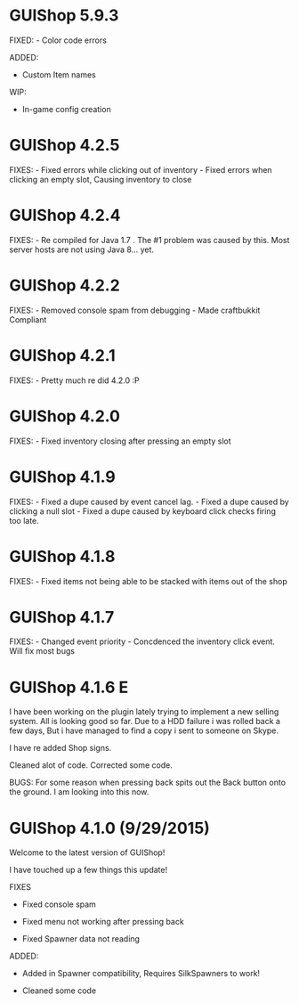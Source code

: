 <h1>GUIShop 5.9.3</h1>
FIXED:
- Color code errors

ADDED:
- Custom Item names

WIP:
- In-game config creation

<h1>GUIShop 4.2.5</h1>
FIXES:
- Fixed errors while clicking out of inventory
- Fixed errors when clicking an empty slot, Causing inventory to close

<h1>GUIShop 4.2.4</h1>
FIXES: 
- Re compiled for Java 1.7 . The #1 problem was caused by this. Most server hosts are not using Java 8... yet.

<h1>GUIShop 4.2.2</h1>
FIXES:
- Removed console spam from debugging
- Made craftbukkit Compliant

<h1>GUIShop 4.2.1</h1>
FIXES:
- Pretty much re did 4.2.0 :P

<h1>GUIShop 4.2.0</h1>
FIXES:
- Fixed inventory closing after pressing an empty slot

<h1>GUIShop 4.1.9</h1>
FIXES:
- Fixed a dupe caused by event cancel lag.
- Fixed a dupe caused by clicking a null slot
- Fixed a dupe caused by keyboard click checks firing too late.


<h1>GUIShop 4.1.8</h1>
FIXES:
- Fixed items not being able to be stacked with items out of the shop

<h1>GUIShop 4.1.7</h1>
FIXES:
- Changed event priority
- Concdenced the inventory click event. Will fix most bugs

<h1>GUIShop 4.1.6 E</h1>
I have been working on the plugin lately trying to implement a new selling system. All is looking good so far.
Due to a HDD failure i was rolled back a few days, But i have managed to find a copy i sent to someone
on Skype.

I have re added Shop signs.

Cleaned alot of code. Corrected some code.

BUGS:
For some reason when pressing back spits out the Back button onto the ground.
I am looking into this now.

<h1>GUIShop 4.1.0 (9/29/2015)</h1>

Welcome to the latest version of GUIShop!

I have touched up a few things this update!

FIXES 

- Fixed console spam 

- Fixed menu not working after pressing back 

- Fixed Spawner data not reading

ADDED: 
- Added in Spawner compatibility, Requires SilkSpawners to work! 

- Cleaned some code